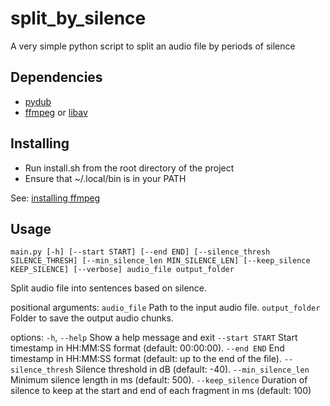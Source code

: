 # split_by_silence

A very simple python script to split an audio file by periods of silence

## Dependencies

- [pydub](https://github.com/jiaaro/pydub)
- [ffmpeg](http://www.ffmpeg.org/) or [libav](http://libav.org/)

## Installing

- Run install.sh from the root directory of the project
- Ensure that ~/.local/bin is in your PATH

See: [installing ffmpeg](https://github.com/jiaaro/pydub?tab=readme-ov-file#getting-ffmpeg-set-up)

## Usage

```
main.py [-h] [--start START] [--end END] [--silence_thresh SILENCE_THRESH] [--min_silence_len MIN_SILENCE_LEN] [--keep_silence KEEP_SILENCE] [--verbose] audio_file output_folder
```

Split audio file into sentences based on silence.

positional arguments:
  `audio_file`            Path to the input audio file.
  `output_folder`         Folder to save the output audio chunks.

options:
  `-h`, `--help`          Show a help message and exit
  `--start START`         Start timestamp in HH:MM:SS format (default: 00:00:00).
  `--end END`             End timestamp in HH:MM:SS format (default: up to the end of the file).
  `--silence_thresh`      Silence threshold in dB (default: -40).
  `--min_silence_len`     Minimum silence length in ms (default: 500).
  `--keep_silence`        Duration of silence to keep at the start and end of each fragment in ms (default: 100)
